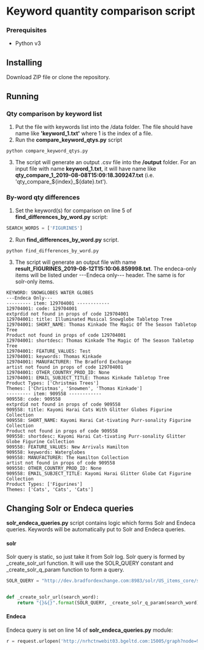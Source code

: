# Keyword quantity comparison script

### Prerequisites

* Python v3

## Installing

Download ZIP file or clone the repository.

## Running

### Qty comparison by keyword list

1. Put the file with keywords list into the /data folder. The file should have name like **'keyword_1.txt'** where 1 is the index of a file.
2. Run the **compare_keyword_qtys.py** script

```
python compare_keyword_qtys.py
```
3. The script will generate an output .csv file into the **/output** folder. For an input file with name **keyword_1.txt**, it will have name like **qty_compare_1_2019-08-08T15:09:18.309247.txt** (i.e. 'qty_compare_${index}_${date}.txt').

### By-word qty differences

1. Set the keyword(s) for comparison on line 5 of **find_differences_by_word.py** script:

```python
SEARCH_WORDS = ['FIGURINES']
```
2. Run **find_differences_by_word.py** script.
```
python find_differences_by_word.py
```
3. The script will generate an output file with name **result_FIGURINES_2019-08-12T15:10:06.859998.txt**. The endeca-only items will be listed under ---Endeca only--- header. The same is for solr-only items.

```
KEYWORD: SNOWGLOBES WATER GLOBES
---Endeca Only---
--------- item: 129704001 ------------
129704001: code: 129704001
extprdid not found in props of code 129704001
129704001: title: Illuminated Musical Snowglobe Tabletop Tree
129704001: SHORT_NAME: Thomas Kinkade The Magic Of The Season Tabletop Tree
Product not found in props of code 129704001
129704001: shortdesc: Thomas Kinkade The Magic Of The Season Tabletop Tree
129704001: FEATURE_VALUES: Test
129704001: keywords: Thomas Kinkade
129704001: MANUFACTURER: The Bradford Exchange
artist not found in props of code 129704001
129704001: OTHER_COUNTRY_PROD_ID: None
129704001: EMAIL_SUBJECT_TITLE: Thomas Kinkade Tabletop Tree
Product Types: ['Christmas Trees']
Themes: ['Christmas', 'Snowmen', 'Thomas Kinkade']
--------- item: 909558 ------------
909558: code: 909558
extprdid not found in props of code 909558
909558: title: Kayomi Harai Cats With Glitter Globes Figurine Collection
909558: SHORT_NAME: Kayomi Harai Cat-tivating Purr-sonality Figurine Collection
Product not found in props of code 909558
909558: shortdesc: Kayomi Harai Cat-tivating Purr-sonality Glitter Globe Figurine Collection
909558: FEATURE_VALUES: New Arrivals Hamilton
909558: keywords: Waterglobes
909558: MANUFACTURER: The Hamilton Collection
artist not found in props of code 909558
909558: OTHER_COUNTRY_PROD_ID: None
909558: EMAIL_SUBJECT_TITLE: Kayomi Harai Glitter Globe Cat Figurine Collection
Product Types: ['Figurines']
Themes: ['Cats', 'Cats', 'Cats']
```

## Changing Solr or Endeca queries

**solr_endeca_queries.py** script contains logic which forms Solr and Endeca queries. 
Keywords will be automatically put to Solr and Endeca queries.

#### solr
Solr query is static, so just take it from Solr log.
Solr query is formed by _create_solr_url function. It will use the SOLR_QUERY constant and _create_solr_q_param function to form a query.
```python
SOLR_QUERY = "http://dev.bradfordexchange.com:8983/solr/US_items_core/select?f.Themes_TREE_2_facet.facet.mincount=1&df=_text_&f.Product_Types_TREE_1_facet.facet.mincount=1&bf=field(popularityBoost)&f.More_Ways_To_Shop_TREE_0_facet.facet.mincount=1&fq=DISPLAY:Y&fq=STORE_AVAILABLE:Y&fq=MARKET_CLASS:P&autocorrection.spellmode=ALL&f.Themes_TREE_0_facet.facet.mincount=1&defType=edismax&spellcheck.q=disney&qf=EXTERNAL_PRODUCT_IDS_search^200.0+title_search^240.0+SHORT_NAME_search^190.0+shortdesc_search^210.0+FEATURE_VALUES_search^200.0+KEYWORDS_search^190.0+MANUFACTURER^20.0+ARTIST_search^1.0+OTHER_COUNTRY_PROD_ID^0.8+code_search^0.7+EMAIL_SUBJECT_TITLE_search+Product_Types_TREE_fsearch^240.0+Themes_TREE_fsearch^160.0&wt=xml&facet.field=Themes_TREE_0_facet&facet.field=Themes_TREE_1_facet&facet.field=Themes_TREE_2_facet&facet.field=Themes_TREE_3_facet&facet.field=Product_Types_TREE_0_facet&facet.field=Product_Types_TREE_1_facet&facet.field=Product_Types_TREE_2_facet&facet.field=More_Ways_To_Shop_TREE_0_facet&facet.field=More_Ways_To_Shop_TREE_1_facet&facet.field=More_Ways_To_Shop_TREE_2_facet&f.Product_Types_TREE_2_facet.facet.mincount=1&f.More_Ways_To_Shop_TREE_1_facet.facet.mincount=1&start=0&f.Themes_TREE_1_facet.facet.mincount=1&rows=10000&f.Product_Types_TREE_0_facet.facet.mincount=1&spellcheck=true&pf=EXTERNAL_PRODUCT_IDS_search^200.0+title_search^240.0+SHORT_NAME_search^190.0+shortdesc_search^210.0+FEATURE_VALUES_search^200.0+KEYWORDS_search^190.0+MANUFACTURER^20.0+ARTIST_search^1.0+OTHER_COUNTRY_PROD_ID^0.8+code_search^0.7+EMAIL_SUBJECT_TITLE_search&f.Themes_TREE_3_facet.facet.mincount=1&f.More_Ways_To_Shop_TREE_2_facet.facet.mincount=1&facet=on"


def _create_solr_url(search_word):
    return "{}&{}".format(SOLR_QUERY, _create_solr_q_param(search_word))
```

#### Endeca

Endeca query is set on line 14 of **solr_endeca_queries.py** module:

```python
r = request.urlopen('http://nrhctnwebit03.bgeltd.com:15005/graph?node=9040+9044+9037&group=0&offset=0&nbins=10000&attrs=primary_search+{}|mode+matchall&irversion=601&format=xml&sort=code'.format(re.sub(r'\s', '+', search_word)))
```